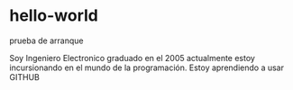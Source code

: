 # hello-world
prueba de arranque

Soy Ingeniero Electronico graduado en el 2005 actualmente estoy incursionando en el mundo de la programación. 
Estoy aprendiendo a usar GITHUB
